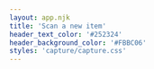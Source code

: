 ```yaml
---
layout: app.njk
title: 'Scan a new item'
header_text_color: '#252324'
header_background_color: '#FBBC06'
styles: 'capture/capture.css'
---
```


<div class="container"></div>
